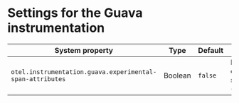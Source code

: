 # Settings for the Guava instrumentation

| System property | Type | Default | Description |
|---|---|---|---|
| `otel.instrumentation.guava.experimental-span-attributes` | Boolean | `false` | Enable the capture of span attributes (experimental). |